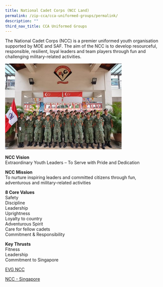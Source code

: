 ```yaml
---
title: National Cadet Corps (NCC Land)
permalink: /zip-cca/cca-uniformed-groups/permalink/
description: ""
third_nav_title: CCA Uniformed Groups
---
```

The National Cadet Corps (NCC) is a premier uniformed youth organisation supported by MOE and SAF. The aim of the NCC is to develop resourceful, responsible, resilient, loyal leaders and team players through fun and challenging military-related activities.

![](/images/ncc123.jpg)

**NCC Vision**  
Extraordinary Youth Leaders – To Serve with Pride and Dedication

**NCC Mission**  
To nurture inspiring leaders and committed citizens through fun, adventurous and military-related activities

**8 Core Values**  
Safety  
Discipline  
Leadership  
Uprightness  
Loyalty to country  
Adventurous Spirit  
Care for fellow cadets  
Commitment & Responsibility

**Key Thrusts**  
Fitness  
Leadership  
Commitment to Singapore

[EVG NCC](evergreensec.moe.edu.sg/cca/uniformed-groups/national-cadet-corps-ncc-land/)

[NCC - Singapore](https://www.facebook.com/sgncc.hq/)
















